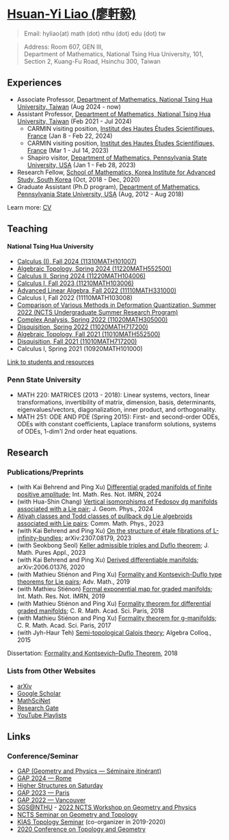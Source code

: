 
# [Hsuan-Yi Liao (廖軒毅)](http://www.math.nthu.edu.tw/front/Members/FullTime/member.php?ID=bnRodV9tYXRoJkZ1bGxUaW1l&PID=20841) 

>Email: 
hyliao(at) math (dot) nthu (dot) edu (dot) tw	

>Address: 
Room 607, GEN III,    
Department of Mathematics,
National Tsing  Hua University, 
101, Section 2, Kuang-Fu Road, 
Hsinchu 300, Taiwan     

  




## Experiences



-   Associate Professor, [Department of Mathematics, National Tsing Hua University, Taiwan](http://www.math.nthu.edu.tw/) (Aug 2024 - now)
-   Assistant Professor, [Department of Mathematics, National Tsing Hua University, Taiwan](http://www.math.nthu.edu.tw/) (Feb 2021 - Jul 2024)
    -   CARMIN visiting position, [Institut des Hautes Études Scientifiques, France](https://www.ihes.fr/en/) (Jan 8 - Feb 22, 2024)
    -   CARMIN visiting position, [Institut des Hautes Études Scientifiques, France](https://www.ihes.fr/en/) (Mar 1 - Jul 14, 2023)
    -   Shapiro visitor, [Department of Mathematics, Pennsylvania State University, USA](https://science.psu.edu/math) (Jan 1 - Feb 28, 2023)
-   Research Fellow, [School of Mathematics, Korea Institute for Advanced Study, South Korea](https://www.kias.re.kr/kias/main/main.do) (Oct, 2018 - Dec, 2020)
-   Graduate Assistant (Ph.D program), [Department of Mathematics, Pennsylvania State University, USA](https://science.psu.edu/math) (Aug, 2012 - Aug 2018)

Learn more: [CV](CV_liao.pdf)

## Teaching 

#### National Tsing Hua University 
- [Calculus (I), Fall 2024 (11310MATH101007)](11310MATH101007.html) 
- [Algebraic Topology, Spring 2024 (11220MATH552500)](11220MATH552500.html) 
- [Calculus II, Spring 2024 (11220MATH104006)](11220MATH104006.html) 
- [Calculus I, Fall 2023 (11210MATH103006)](11210MATH103006.html) 
- [Advanced Linear Algebra, Fall 2022 (11110MATH331000)](11110MATH331000.html) 
- Calculus I, Fall 2022 (11110MATH103008) 
- [Comparison of Various Methods in Deformation Quantization, Summer 2022 (NCTS Undergraduate Summer Research Program)](https://sites.google.com/view/usrp2022-dq/home) 
- [Complex Analysis, Spring 2022 (11020MATH305000)](11020MATH305000.html) 
- [Disquisition, Spring 2022 (11020MATH717200)](11020MATH717200.html) 
- [Algebraic Topology, Fall 2021 (11010MATH552500)](11010MATH552500.html) 
- [Disquisition, Fall 2021 (11010MATH717200)](11010MATH717200.html) 
- Calculus I, Spring 2021 (10920MATH101000) 

[Link to students and resources](student.html) 

### Penn State University 
- MATH 220: MATRICES (2013 - 2018): Linear systems, vectors, linear transformations, invertibility of matrix, dimension, basis, determinants, eigenvalues/vectors, diagonalization, inner product, and orthogonality. 
- MATH 251: ODE AND PDE (Spring 2015): First- and second-order ODEs, ODEs with constant coefficients, Laplace transform solutions, systems of ODEs, 1-dim'l 2nd order heat equations. 

## Research 
### Publications/Preprints 
- (with Kai Behrend and Ping Xu) [Differential graded manifolds of finite positive amplitude](https://doi.org/10.1093/imrn/rnae023); Int. Math. Res. Not. IMRN, 2024 
- (with Hua-Shin Chang) [Vertical isomorphisms of Fedosov dg manifolds associated with a Lie pair](https://doi.org/10.1016/j.geomphys.2024.105169); J. Geom. Phys., 2024 
- [Atiyah classes and Todd classes of pullback dg Lie algebroids associated with Lie pairs](https://link.springer.com/article/10.1007/s00220-023-04854-y); Comm. Math. Phys., 2023 
- (with Kai Behrend and Ping Xu) [On the structure of étale fibrations of L-infinity-bundles](https://arxiv.org/abs/2307.08179); arXiv:2307.08179, 2023 
- (with Seokbong Seol) [Keller admissible triples and Duflo theorem](https://www.sciencedirect.com/science/article/abs/pii/S0021782423000259); J. Math. Pures Appl., 2023 
- (with Kai Behrend and Ping Xu) [Derived differentiable manifolds](https://arxiv.org/abs/2006.01376); arXiv:2006.01376, 2020 
- (with Mathieu Stiénon and Ping Xu) [Formality and Kontsevich-Duflo type theorems for Lie pairs](https://doi.org/10.1016/j.aim.2019.04.047); Adv. Math., 2019 
- (with Mathieu Stiénon) [Formal exponential map for graded manifolds](https://doi.org/10.1093/imrn/rnx130); Int. Math. Res. Not. IMRN, 2019
- (with Mathieu Stiénon and Ping Xu) [Formality theorem for differential graded manifolds](https://doi.org/10.1016/j.crma.2017.11.017); C. R. Math. Acad. Sci. Paris, 2018 
- (with Mathieu Stiénon and Ping Xu) [Formality theorem for g-manifolds](https://doi.org/10.1016/j.crma.2017.03.008); C. R. Math. Acad. Sci. Paris, 2017 
- (with Jyh-Haur Teh) [Semi-topological Galois theory](https://doi.org/10.1142/S1005386715000589); Algebra Colloq., 2015 

Dissertation: [Formality and Kontsevich–Duflo Theorem](https://etda.libraries.psu.edu/catalog/15471hul170), 2018 

### Lists from Other Websites 
- [arXiv](https://arxiv.org/search/math?query=Liao%2C+Hsuan-Yi&searchtype=author&abstracts=show&order=-announced_date_first&size=50) 
- [Google Scholar](https://scholar.google.com/citations?user=6CI3x2EAAAAJ&hl=en) 
- [MathSciNet](https://mathscinet.ams.org/mathscinet/search/publications.html?pg4=AUCN&s4=Liao%2C+Hsuan-Yi&co4=AND&pg5=TI&s5=&co5=AND&pg6=PC&s6=&co6=AND&pg7=ALLF&s7=&co7=AND&dr=all&yrop=eq&arg3=&yearRangeFirst=&yearRangeSecond=&pg8=ET&s8=All&review_format=html&Submit=Search) 
- [Research Gate](https://www.researchgate.net/profile/Hsuan_Yi_Liao) 
- [YouTube Playlists](https://www.youtube.com/@Hsuan-yiLiaoNTHU/playlists) 

## Links 

### Conference/Seminar 
- [GAP (Geometry and Physics — Séminaire itinérant)](https://sites.google.com/view/gapseminaireitinerant/home) 
- [GAP 2024 — Rome](https://www.mat.uniroma1.it/GAP2024) 
- [Higher Structures on Saturday](https://sites.google.com/view/higherstructuresonsaturday/) 
- [GAP 2023 — Paris](https://ulysses8791.github.io/gap2023.html) 
- [GAP 2022 — Vancouver](https://sites.google.com/view/gap-xvii-vancouver/) 
- [SGS@NTHU](https://sites.google.com/view/sgsnthu/home) - [2022 NCTS Workshop on Geometry and Physics](https://ncts.ntu.edu.tw/events_2_detail.php?nid=372) 
- [NCTS Seminar on Geometry and Topology](http://www.ncts.ntu.edu.tw/events_seminars_detail.php?gid=356) 
- [KIAS Topology Seminar](http://newton.kias.re.kr/~topology/) (co-organizer in 2019-2020) 
- [2020 Conference on Topology and Geometry](http://events.kias.re.kr/h/WAC20/)
